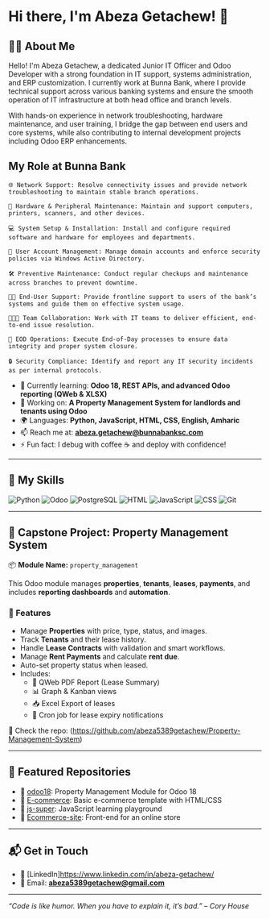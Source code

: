 # Hi there, I'm Abeza Getachew! 👋

## 🧑‍💻 About Me

Hello! I'm Abeza Getachew, a dedicated Junior IT Officer and Odoo Developer with a strong foundation in IT support, systems administration, and ERP customization. I currently work at Bunna Bank, where I provide technical support across various banking systems and ensure the smooth operation of IT infrastructure at both head office and branch levels.

With hands-on experience in network troubleshooting, hardware maintenance, and user training, I bridge the gap between end users and core systems, while also contributing to internal development projects including Odoo ERP enhancements.

## My Role at Bunna Bank

    🌐 Network Support: Resolve connectivity issues and provide network troubleshooting to maintain stable branch operations.

    🧰 Hardware & Peripheral Maintenance: Maintain and support computers, printers, scanners, and other devices.

    💻 System Setup & Installation: Install and configure required software and hardware for employees and departments.

    🔐 User Account Management: Manage domain accounts and enforce security policies via Windows Active Directory.

    🛠️ Preventive Maintenance: Conduct regular checkups and maintenance across branches to prevent downtime.

    👨‍💼 End-User Support: Provide frontline support to users of the bank’s systems and guide them on effective system usage.

    🧑‍🤝‍🧑 Team Collaboration: Work with IT teams to deliver efficient, end-to-end issue resolution.

    📅 EOD Operations: Execute End-of-Day processes to ensure data integrity and proper system closure.

    🔒 Security Compliance: Identify and report any IT security incidents as per internal protocols.

- 🌱 Currently learning: **Odoo 18, REST APIs, and advanced Odoo reporting (QWeb & XLSX)**
- 🔭 Working on: **A Property Management System for landlords and tenants using Odoo**
- 🌍 Languages: **Python, JavaScript, HTML, CSS, English, Amharic**
- 📫 Reach me at: **abeza.getachew@bunnabanksc.com**
- ⚡ Fun fact: I debug with coffee ☕ and deploy with confidence!

---

## 🧠 My Skills

![Python](https://img.shields.io/badge/-Python-3776AB?style=flat-square&logo=python&logoColor=white)
![Odoo](https://img.shields.io/badge/-Odoo-714B67?style=flat-square&logo=odoo&logoColor=white)
![PostgreSQL](https://img.shields.io/badge/-PostgreSQL-336791?style=flat-square&logo=postgresql&logoColor=white)
![HTML](https://img.shields.io/badge/-HTML-E34F26?style=flat-square&logo=html5&logoColor=white)
![JavaScript](https://img.shields.io/badge/-JavaScript-F7DF1E?style=flat-square&logo=javascript&logoColor=black)
![CSS](https://img.shields.io/badge/-CSS-1572B6?style=flat-square&logo=css3&logoColor=white)
![Git](https://img.shields.io/badge/-Git-F05032?style=flat-square&logo=git&logoColor=white)

---

## 💼 Capstone Project: Property Management System

📦 **Module Name:** `property_management`

This Odoo module manages **properties**, **tenants**, **leases**, **payments**, and includes **reporting dashboards** and **automation**.

### 🔧 Features

- Manage **Properties** with price, type, status, and images.
- Track **Tenants** and their lease history.
- Handle **Lease Contracts** with validation and smart workflows.
- Manage **Rent Payments** and calculate **rent due**.
- Auto-set property status when leased.
- Includes:
  - 📄 QWeb PDF Report (Lease Summary)
  - 📊 Graph & Kanban views
  - 📥 Excel Export of leases
  - 📆 Cron job for lease expiry notifications

🔗 Check the repo: (https://github.com/abeza5389getachew/Property-Management-System)

---

## 📂 Featured Repositories

- 🔸 [odoo18](https://github.com/abeza5389getachew/odoo18): Property Management Module for Odoo 18
- 🔸 [E-commerce](https://github.com/abeza5389getachew/E-commerce): Basic e-commerce template with HTML/CSS
- 🔸 [js-super](https://github.com/abeza5389getachew/js-super): JavaScript learning playground
- 🔸 [Ecommerce-site](https://github.com/abeza5389getachew/Ecommerce-site): Front-end for an online store

---

## 📬 Get in Touch

- 💼 [LinkedIn]https://www.linkedin.com/in/abeza-getachew/
- 📧 Email: **abeza5389getachew@gmail.com**

---

_“Code is like humor. When you have to explain it, it’s bad.” – Cory House_


